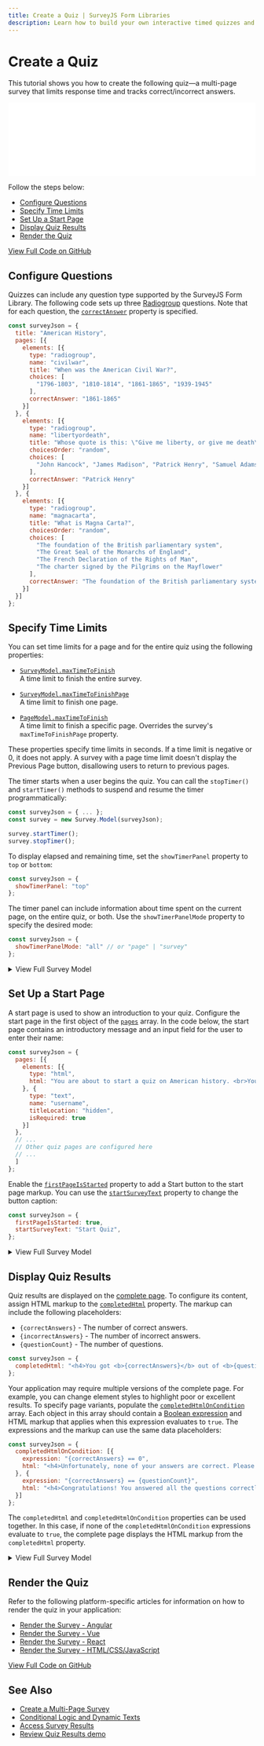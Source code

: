 ```yaml
---
title: Create a Quiz | SurveyJS Form Libraries
description: Learn how to build your own interactive timed quizzes and tests with SurveyJS. A step-by-step tutorial plus access to the full demo source code.
---
```

# Create a Quiz

This tutorial shows you how to create the following quiz&mdash;a multi-page survey that limits response time and tracks correct/incorrect answers. 

<iframe src="/proxy/github/code-examples/quiz/jquery/index.html"
    style="width:100%; border:0; border-radius: 4px; overflow:hidden;"
></iframe>

Follow the steps below:

- [Configure Questions](#configure-questions)
- [Specify Time Limits](#specify-time-limits)
- [Set Up a Start Page](#set-up-a-start-page)
- [Display Quiz Results](#display-quiz-results)
- [Render the Quiz](#render-the-quiz)

[View Full Code on GitHub](https://github.com/surveyjs/code-examples/tree/main/quiz/ (linkStyle))

## Configure Questions

Quizzes can include any question type supported by the SurveyJS Form Library. The following code sets up three [Radiogroup](https://surveyjs.io/Documentation/Library?id=questionradiogroupmodel) questions. Note that for each question, the [`correctAnswer`](https://surveyjs.io/Documentation/Library?id=Question#correctAnswer) property is specified.

```js
const surveyJson = {
  title: "American History",
  pages: [{
    elements: [{
      type: "radiogroup",
      name: "civilwar",
      title: "When was the American Civil War?",
      choices: [
        "1796-1803", "1810-1814", "1861-1865", "1939-1945"
      ],
      correctAnswer: "1861-1865"
    }]
  }, {
    elements: [{
      type: "radiogroup",
      name: "libertyordeath",
      title: "Whose quote is this: \"Give me liberty, or give me death\"?",
      choicesOrder: "random",
      choices: [
        "John Hancock", "James Madison", "Patrick Henry", "Samuel Adams"
      ],
      correctAnswer: "Patrick Henry"
    }]
  }, {
    elements: [{
      type: "radiogroup",
      name: "magnacarta",
      title: "What is Magna Carta?",
      choicesOrder: "random",
      choices: [
        "The foundation of the British parliamentary system",
        "The Great Seal of the Monarchs of England",
        "The French Declaration of the Rights of Man",
        "The charter signed by the Pilgrims on the Mayflower"
      ],
      correctAnswer: "The foundation of the British parliamentary system"
    }]
  }]
};
```

## Specify Time Limits

You can set time limits for a page and for the entire quiz using the following properties:

- [`SurveyModel.maxTimeToFinish`](https://surveyjs.io/Documentation/Library?id=surveymodel#maxTimeToFinish)      
A time limit to finish the entire survey.

- [`SurveyModel.maxTimeToFinishPage`](https://surveyjs.io/Documentation/Library?id=surveymodel#maxTimeToFinishPage)      
A time limit to finish one page.

- [`PageModel.maxTimeToFinish`](https://surveyjs.io/Documentation/Library?id=pagemodel#maxTimeToFinish)      
A time limit to finish a specific page. Overrides the survey's `maxTimeToFinishPage` property.

These properties specify time limits in seconds. If a time limit is negative or 0, it does not apply. A survey with a page time limit doesn't display the Previous Page button, disallowing users to return to previous pages.

The timer starts when a user begins the quiz. You can call the `stopTimer()` and `startTimer()` methods to suspend and resume the timer programmatically:

```js
const surveyJson = { ... };
const survey = new Survey.Model(surveyJson);

survey.startTimer();
survey.stopTimer();
```

To display elapsed and remaining time, set the `showTimerPanel` property to `top` or `bottom`:

```js
const surveyJson = {
  showTimerPanel: "top"
};
```

The timer panel can include information about time spent on the current page, on the entire quiz, or both. Use the `showTimerPanelMode` property to specify the desired mode:

```js
const surveyJson = {
  showTimerPanelMode: "all" // or "page" | "survey"
};
```

<details>
  <summary>View Full Survey Model</summary>

```js
const surveyJson = {
  title: "American History",
  showProgressBar: "bottom",
  showTimerPanel: "top",
  maxTimeToFinishPage: 10,
  maxTimeToFinish: 25,
  pages: [{
    elements: [{
      type: "radiogroup",
      name: "civilwar",
      title: "When was the American Civil War?",
      choices: [
        "1796-1803", "1810-1814", "1861-1865", "1939-1945"
      ],
      correctAnswer: "1861-1865"
    }]
  }, {
    elements: [{
      type: "radiogroup",
      name: "libertyordeath",
      title: "Whose quote is this: \"Give me liberty, or give me death\"?",
      choicesOrder: "random",
      choices: [
        "John Hancock", "James Madison", "Patrick Henry", "Samuel Adams"
      ],
      correctAnswer: "Patrick Henry"
    }]
  }, {
    elements: [{
      type: "radiogroup",
      name: "magnacarta",
      title: "What is Magna Carta?",
      choicesOrder: "random",
      choices: [
        "The foundation of the British parliamentary system",
        "The Great Seal of the Monarchs of England",
        "The French Declaration of the Rights of Man",
        "The charter signed by the Pilgrims on the Mayflower"
      ],
      correctAnswer: "The foundation of the British parliamentary system"
    }]
  }]
};
```
</details>

## Set Up a Start Page

A start page is used to show an introduction to your quiz. Configure the start page in the first object of the [`pages`](https://surveyjs.io/Documentation/Library?id=surveymodel#pages) array. In the code below, the start page contains an introductory message and an input field for the user to enter their name:

```js
const surveyJson = {
  pages: [{
    elements: [{
      type: "html",
      html: "You are about to start a quiz on American history. <br>You will have 10 seconds for every question and 25 seconds to end the quiz.<br>Enter your name below and click <b>Start Quiz</b> to begin."
    }, {
      type: "text",
      name: "username",
      titleLocation: "hidden",
      isRequired: true
    }]
  },
  // ...
  // Other quiz pages are configured here
  // ...
  ]
};
```

Enable the [`firstPageIsStarted`](https://surveyjs.io/Documentation/Library?id=surveymodel#firstPageIsStarted) property to add a Start button to the start page markup. You can use the [`startSurveyText`](https://surveyjs.io/Documentation/Library?id=surveymodel#startSurveyText) property to change the button caption:

```js
const surveyJson = {
  firstPageIsStarted: true,
  startSurveyText: "Start Quiz",
};
```

<details>
  <summary>View Full Survey Model</summary>

```js
const surveyJson = {
  title: "American History",
  showProgressBar: "bottom",
  showTimerPanel: "top",
  maxTimeToFinishPage: 10,
  maxTimeToFinish: 25,
  firstPageIsStarted: true,
  startSurveyText: "Start Quiz",
  pages: [{
    elements: [{
      type: "html",
      html: "You are about to start a quiz on American history. <br>You will have 10 seconds for every question and 25 seconds to end the quiz.<br>Enter your name below and click <b>Start Quiz</b> to begin."
    }, {
      type: "text",
      name: "username",
      titleLocation: "hidden",
      isRequired: true
    }]
  }, {
    elements: [{
      type: "radiogroup",
      name: "civilwar",
      title: "When was the American Civil War?",
      choices: [
        "1796-1803", "1810-1814", "1861-1865", "1939-1945"
      ],
      correctAnswer: "1861-1865"
    }]
  }, {
    elements: [{
      type: "radiogroup",
      name: "libertyordeath",
      title: "Whose quote is this: \"Give me liberty, or give me death\"?",
      choicesOrder: "random",
      choices: [
        "John Hancock", "James Madison", "Patrick Henry", "Samuel Adams"
      ],
      correctAnswer: "Patrick Henry"
    }]
  }, {
    elements: [{
      type: "radiogroup",
      name: "magnacarta",
      title: "What is Magna Carta?",
      choicesOrder: "random",
      choices: [
        "The foundation of the British parliamentary system",
        "The Great Seal of the Monarchs of England",
        "The French Declaration of the Rights of Man",
        "The charter signed by the Pilgrims on the Mayflower"
      ],
      correctAnswer: "The foundation of the British parliamentary system"
    }]
  }]
};
```
</details>

## Display Quiz Results

Quiz results are displayed on the [complete page](https://surveyjs.io/Documentation/Library?id=design-survey-create-a-multi-page-survey#complete-page). To configure its content, assign HTML markup to the [`completedHtml`](https://surveyjs.io/Documentation/Library?id=surveymodel#completedHtml) property. The markup can include the following placeholders:

- `{correctAnswers}` - The number of correct answers.
- `{incorrectAnswers}` - The number of incorrect answers.
- `{questionCount}` - The number of questions.

```js
const surveyJson = {
  completedHtml: "<h4>You got <b>{correctAnswers}</b> out of <b>{questionCount}</b> correct answers.</h4>",
};
```

Your application may require multiple versions of the complete page. For example, you can change element styles to highlight poor or excellent results. To specify page variants, populate the [`completedHtmlOnCondition`](https://surveyjs.io/Documentation/Library?id=surveymodel#completedHtmlOnCondition) array. Each object in this array should contain a [Boolean expression](https://surveyjs.io/Documentation/Library?id=design-survey-conditional-display#boolean-expressions) and HTML markup that applies when this expression evaluates to `true`. The expressions and the markup can use the same data placeholders:

```js
const surveyJson = {
  completedHtmlOnCondition: [{
    expression: "{correctAnswers} == 0",
    html: "<h4>Unfortunately, none of your answers are correct. Please try again.</h4>"
  }, {
    expression: "{correctAnswers} == {questionCount}",
    html: "<h4>Congratulations! You answered all the questions correctly!</h4>"
  }]
};
```

The `completedHtml` and `completedHtmlOnCondition` properties can be used together. In this case, if none of the `completedHtmlOnCondition` expressions evaluate to `true`, the complete page displays the HTML markup from the `completedHtml` property.

<details>
  <summary>View Full Survey Model</summary>

```js
const surveyJson = {
  title: "American History",
  showProgressBar: "bottom",
  showTimerPanel: "top",
  maxTimeToFinishPage: 10,
  maxTimeToFinish: 25,
  firstPageIsStarted: true,
  startSurveyText: "Start Quiz",
  pages: [{
    elements: [{
      type: "html",
      html: "You are about to start a quiz on American history. <br>You will have 10 seconds for every question and 25 seconds to end the quiz.<br>Enter your name below and click <b>Start Quiz</b> to begin."
    }, {
      type: "text",
      name: "username",
      titleLocation: "hidden",
      isRequired: true
    }]
  }, {
    elements: [{
      type: "radiogroup",
      name: "civilwar",
      title: "When was the American Civil War?",
      choices: [
        "1796-1803", "1810-1814", "1861-1865", "1939-1945"
      ],
      correctAnswer: "1861-1865"
    }]
  }, {
    elements: [{
      type: "radiogroup",
      name: "libertyordeath",
      title: "Whose quote is this: \"Give me liberty, or give me death\"?",
      choicesOrder: "random",
      choices: [
        "John Hancock", "James Madison", "Patrick Henry", "Samuel Adams"
      ],
      correctAnswer: "Patrick Henry"
    }]
  }, {
    elements: [{
      type: "radiogroup",
      name: "magnacarta",
      title: "What is Magna Carta?",
      choicesOrder: "random",
      choices: [
        "The foundation of the British parliamentary system",
        "The Great Seal of the Monarchs of England",
        "The French Declaration of the Rights of Man",
        "The charter signed by the Pilgrims on the Mayflower"
      ],
      correctAnswer: "The foundation of the British parliamentary system"
    }]
  }],
  completedHtml: "<h4>You got <b>{correctAnswers}</b> out of <b>{questionCount}</b> correct answers.</h4>",
  completedHtmlOnCondition: [{
    expression: "{correctAnswers} == 0",
    html: "<h4>Unfortunately, none of your answers are correct. Please try again.</h4>"
  }, {
    expression: "{correctAnswers} == {questionCount}",
    html: "<h4>Congratulations! You answered all the questions correctly!</h4>"
  }]
};
```
</details>

## Render the Quiz

Refer to the following platform-specific articles for information on how to render the quiz in your application:

- [Render the Survey - Angular](https://surveyjs.io/form-library/documentation/get-started-angular#render-the-survey)
- [Render the Survey - Vue](https://surveyjs.io/form-library/documentation/get-started-vue#render-the-survey)
- [Render the Survey - React](https://surveyjs.io/form-library/documentation/get-started-react#render-the-survey)
- [Render the Survey - HTML/CSS/JavaScript](/form-library/documentation/get-started-html-css-javascript#render-the-survey)

[View Full Code on GitHub](https://github.com/surveyjs/code-examples/tree/main/quiz/ (linkStyle))

## See Also

- [Create a Multi-Page Survey](https://surveyjs.io/Documentation/Library?id=design-survey-create-a-multi-page-survey)
- [Conditional Logic and Dynamic Texts](https://surveyjs.io/Documentation/Library?id=design-survey-conditional-logic)
- [Access Survey Results](https://surveyjs.io/Documentation/Library?id=handle-survey-results-access)
- [Review Quiz Results demo](https://surveyjs.io/form-library/examples/survey-quiz-results/)
